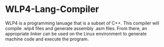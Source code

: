 # WLP4-Lang-Compiler
WLP4 is a programming lanuage that is a subset of C++. This compiler will compile .wlp4 files and generate assembly .asm files. From there, an appropriate linker can be used on the Linux environment to generate machine code and execute the program.
